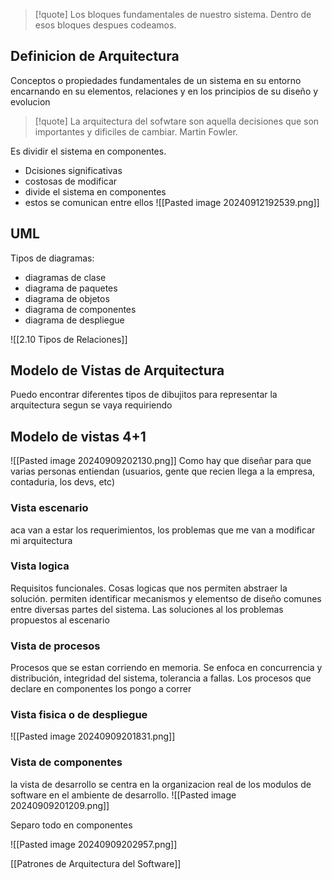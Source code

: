 >[!quote] Los bloques fundamentales de nuestro sistema. Dentro de esos bloques despues codeamos.
## Definicion de Arquitectura 
Conceptos o propiedades fundamentales  de un sistema en su entorno encarnando en su elementos, relaciones y en los principios de su diseño y evolucion

>[!quote] La arquitectura del sofwtare son aquella decisiones que son importantes y dificiles de cambiar. Martin Fowler.
>

Es dividir el sistema en componentes.
- Dcisiones significativas
- costosas de modificar
- divide el sistema en componentes 
- estos se comunican entre ellos
![[Pasted image 20240912192539.png]]
## UML
Tipos de diagramas: 
- diagramas de clase
- diagrama de paquetes 
- diagrama de objetos
- diagrama de componentes 
- diagrama de despliegue

![[2.10 Tipos de Relaciones]]

## Modelo de Vistas de Arquitectura
Puedo encontrar diferentes tipos de dibujitos para representar la arquitectura segun se vaya requiriendo




## Modelo de vistas 4+1 
![[Pasted image 20240909202130.png]]
Como hay que diseñar para que varias personas entiendan (usuarios, gente que recien llega a la empresa, contaduria, los devs, etc)

### Vista escenario
aca van a estar los requerimientos, los problemas que me van a modificar mi arquitectura

### Vista logica 
Requisitos funcionales. Cosas logicas que nos permiten abstraer la solución.  permiten identificar mecanismos y elementso de diseño comunes entre diversas partes del sistema. Las soluciones al los problemas propuestos al escenario

### Vista de procesos 
Procesos que se estan corriendo en memoria. Se enfoca en concurrencia y distribución, integridad del sistema, tolerancia a fallas. Los procesos que declare en componentes los pongo a correr

### Vista fisica o de despliegue 

![[Pasted image 20240909201831.png]]
### Vista de componentes  
la vista de desarrollo se centra en la organizacion real de los modulos de software en el ambiente de desarrollo. 
![[Pasted image 20240909201209.png]]

Separo todo en componentes

![[Pasted image 20240909202957.png]]


[[Patrones de Arquitectura del Software]]



